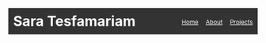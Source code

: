 <!DOCTYPE html>
<html lang="en">
<head>
    <meta charset="UTF-8">
    <meta name="viewport" content="width=device-width, initial-scale=1.0">
    <title>About - Sara Tesfamariam</title>
<link rel="stylesheet" href="style.css">
</head>
<div style="display: flex; justify-content: space-between; align-items: center; padding: 10px; background-color: #333; color: white;">
    <h1 style="margin: 0;">Sara Tesfamariam</h1>
    <ul style="list-style: none; margin: 0; padding: 0; display: flex; gap: 15px;">
        <li><a href="index.md" style="color: white; font-size: 12px;">Home</a></li>
        <li><a href="about.md" style="color:white; font-size: 12px;">About</a></li>
        <li><a href="projects.md" style="color:white; font-size: 12px;">Projects</a></li>
    </ul>
</div>

